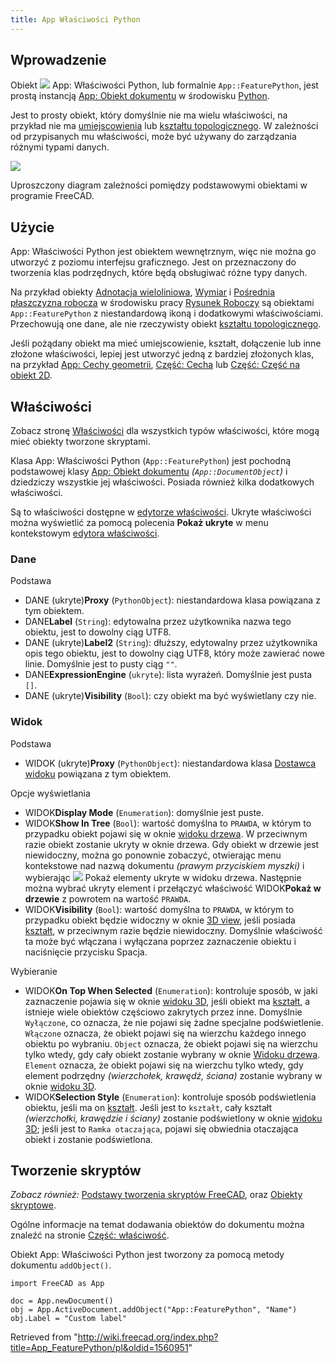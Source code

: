 ```yaml
---
title: App Właściwości Python
---
```


## Wprowadzenie

Obiekt ![](/images/Feature.svg) App: Właściwości Python, lub formalnie `App::FeaturePython`, jest prostą instancją [App: Obiekt dokumentu](/App_DocumentObject/pl "App DocumentObject/pl") w środowisku [Python](/Python/pl "Python/pl").

Jest to prosty obiekt, który domyślnie nie ma wielu właściwości, na przykład nie ma [umiejscowienia](/Placement/pl "Placement/pl") lub [kształtu topologicznego](/Part_TopoShape/pl "Part TopoShape/pl"). W zależności od przypisanych mu właściwości, może być używany do zarządzania różnymi typami danych.

![](/images/FreeCAD_core_objects.svg)

Uproszczony diagram zależności pomiędzy podstawowymi obiektami w programie FreeCAD.

## Użycie

App: Właściwości Python jest obiektem wewnętrznym, więc nie można go utworzyć z poziomu interfejsu graficznego. Jest on przeznaczony do tworzenia klas podrzędnych, które będą obsługiwać różne typy danych.

Na przykład obiekty [Adnotacja wieloliniowa](/Draft_Text/pl "Draft Text/pl"), [Wymiar](/Draft_Dimension/pl "Draft Dimension/pl") i [Pośrednia płaszczyzna robocza](/Draft_WorkingPlaneProxy/pl "Draft WorkingPlaneProxy/pl") w środowisku pracy [Rysunek Roboczy](/Draft_Workbench/pl "Draft Workbench/pl") są obiektami `App::FeaturePython` z niestandardową ikoną i dodatkowymi właściwościami. Przechowują one dane, ale nie rzeczywisty obiekt [kształtu topologicznego](/Part_TopoShape/pl "Part TopoShape/pl").

Jeśli pożądany obiekt ma mieć umiejscowienie, kształt, dołączenie lub inne złożone właściwości, lepiej jest utworzyć jedną z bardziej złożonych klas, na przykład [App: Cechy geometrii](/App_GeoFeature/pl "App GeoFeature/pl"), [Część: Cecha](/Part_Feature/pl "Part Feature/pl") lub [Część: Część na obiekt 2D](/Part_Part2DObject/pl "Part Part2DObject/pl").

## Właściwości

Zobacz stronę [Właściwości](/Property/pl "Property/pl") dla wszystkich typów właściwości, które mogą mieć obiekty tworzone skryptami.

Klasa App: Właściwości Python (`App::FeaturePython`) jest pochodną podstawowej klasy [App: Obiekt dokumentu](/App_DocumentObject/pl "App DocumentObject/pl") _(`App::DocumentObject`)_ i dziedziczy wszystkie jej właściwości. Posiada również kilka dodatkowych właściwości.

Są to właściwości dostępne w [edytorze właściwości](/Property_editor/pl "Property editor/pl"). Ukryte właściwości można wyświetlić za pomocą polecenia **Pokaż ukryte** w menu kontekstowym [edytora właściwości](/Property_editor/pl "Property editor/pl").

### Dane

Podstawa

- DANE (ukryte)**Proxy** (`PythonObject`): niestandardowa klasa powiązana z tym obiektem.
- DANE**Label** (`String`): edytowalna przez użytkownika nazwa tego obiektu, jest to dowolny ciąg UTF8.
- DANE (ukryte)**Label2** (`String`): dłuższy, edytowalny przez użytkownika opis tego obiektu, jest to dowolny ciąg UTF8, który może zawierać nowe linie. Domyślnie jest to pusty ciąg `""`.
- DANE**ExpressionEngine** (`ukryte`): lista wyrażeń. Domyślnie jest pusta `[]`.
- DANE (ukryte)**Visibility** (`Bool`): czy obiekt ma być wyświetlany czy nie.

### Widok

Podstawa

- WIDOK (ukryte)**Proxy** (`PythonObject`): niestandardowa klasa [Dostawca widoku](/Viewprovider/pl "Viewprovider/pl") powiązana z tym obiektem.

Opcje wyświetlania

- WIDOK**Display Mode** (`Enumeration`): domyślnie jest puste.
- WIDOK**Show In Tree** (`Bool`): wartość domyślna to `PRAWDA`, w którym to przypadku obiekt pojawi się w oknie [widoku drzewa](/Tree_view/pl "Tree view/pl"). W przeciwnym razie obiekt zostanie ukryty w oknie drzewa. Gdy obiekt w drzewie jest niewidoczny, można go ponownie zobaczyć, otwierając menu kontekstowe nad nazwą dokumentu _(prawym przyciskiem myszki)_ i wybierając ![](/images/CheckBoxTrue.svg) Pokaż elementy ukryte w widoku drzewa. Następnie można wybrać ukryty element i przełączyć właściwość WIDOK**Pokaż w drzewie** z powrotem na wartość `PRAWDA`.
- WIDOK**Visibility** (`Bool`): wartość domyślna to `PRAWDA`, w którym to przypadku obiekt będzie widoczny w oknie [3D view](/3D_view/pl "3D view/pl"), jeśli posiada [kształt](/Part_TopoShape/pl "Part TopoShape/pl"), w przeciwnym razie będzie niewidoczny. Domyślnie właściwość ta może być włączana i wyłączana poprzez zaznaczenie obiektu i naciśnięcie przycisku Spacja.

Wybieranie

- WIDOK**On Top When Selected** (`Enumeration`): kontroluje sposób, w jaki zaznaczenie pojawia się w oknie [widoku 3D](/3D_view/pl "3D view/pl"), jeśli obiekt ma [kształt](/Part_TopoShape/pl "Part TopoShape/pl"), a istnieje wiele obiektów częściowo zakrytych przez inne. Domyślnie `Wyłączone`, co oznacza, że nie pojawi się żadne specjalne podświetlenie. `Włączone` oznacza, że obiekt pojawi się na wierzchu każdego innego obiektu po wybraniu. `Object` oznacza, że obiekt pojawi się na wierzchu tylko wtedy, gdy cały obiekt zostanie wybrany w oknie [Widoku drzewa](/Tree_view/pl "Tree view/pl"). `Element` oznacza, że obiekt pojawi się na wierzchu tylko wtedy, gdy element podrzędny _(wierzchołek, krawędź, ściana)_ zostanie wybrany w oknie [widoku 3D](/3D_view "3D view").
- WIDOK**Selection Style** (`Enumeration`): kontroluje sposób podświetlenia obiektu, jeśli ma on [kształt](/Part_TopoShape/pl "Part TopoShape/pl"). Jeśli jest to `kształt`, cały kształt _(wierzchołki, krawędzie i ściany)_ zostanie podświetlony w oknie [widoku 3D](/3D_view/pl "3D view/pl"); jeśli jest to `Ramka otaczająca`, pojawi się obwiednia otaczająca obiekt i zostanie podświetlona.

## Tworzenie skryptów

_Zobacz również:_ [Podstawy tworzenia skryptów FreeCAD](/FreeCAD_Scripting_Basics/pl "FreeCAD Scripting Basics/pl"), oraz [Obiekty skryptowe](/Scripted_objects/pl "Scripted objects/pl").

Ogólne informacje na temat dodawania obiektów do dokumentu można znaleźć na stronie [Część: właściwość](/Part_Feature/pl "Part Feature/pl").

Obiekt App: Właściwości Python jest tworzony za pomocą metody dokumentu `addObject()`.

```
import FreeCAD as App

doc = App.newDocument()
obj = App.ActiveDocument.addObject("App::FeaturePython", "Name")
obj.Label = "Custom label"

```

Retrieved from "<http://wiki.freecad.org/index.php?title=App_FeaturePython/pl&oldid=1560951>"
